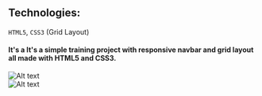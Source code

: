 ## Technologies:

```HTML5```, ```CSS3``` (Grid Layout)

#### It's a It's a simple training project with responsive navbar and grid layout all made with HTML5 and CSS3.

![Alt text](./img/mainView.png?raw=true "MainView")
<br/>
![Alt text](./img/mobileView.png?raw=true "Mobile View")
